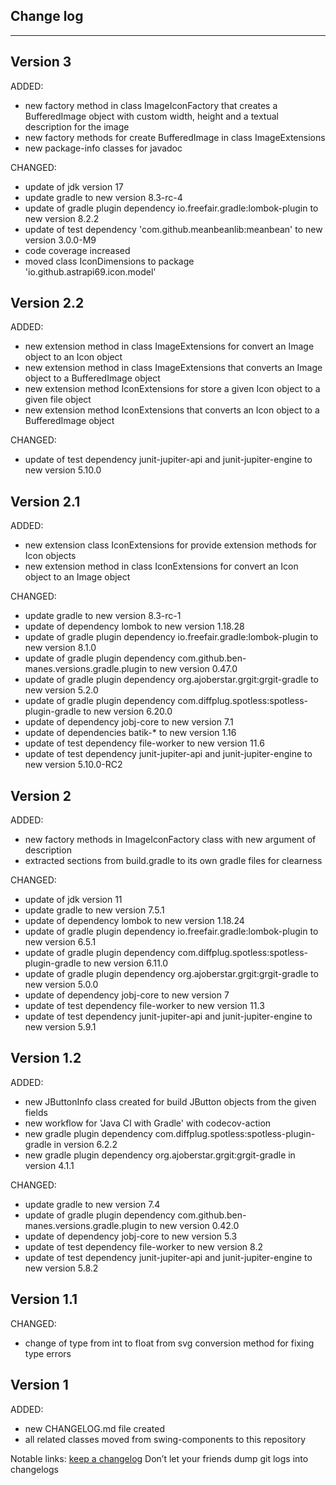 ## Change log
----------------------

Version 3
-------------

ADDED:

- new factory method in class ImageIconFactory that creates a BufferedImage object with custom width, height and a textual description for the image
- new factory methods for create BufferedImage in class ImageExtensions
- new package-info classes for javadoc

CHANGED:

- update of jdk version 17
- update gradle to new version 8.3-rc-4
- update of gradle plugin dependency io.freefair.gradle:lombok-plugin to new version 8.2.2
- update of test dependency 'com.github.meanbeanlib:meanbean' to new version 3.0.0-M9
- code coverage increased
- moved class IconDimensions to package 'io.github.astrapi69.icon.model'

Version 2.2
-------------

ADDED:

- new extension method in class ImageExtensions for convert an Image object to an Icon object
- new extension method in class ImageExtensions that converts an Image object to a BufferedImage object
- new extension method IconExtensions for store a given Icon object to a given file object
- new extension method IconExtensions that converts an Icon object to a BufferedImage object

CHANGED:

- update of test dependency junit-jupiter-api and junit-jupiter-engine to new version 5.10.0

Version 2.1
-------------

ADDED:

- new extension class IconExtensions for provide extension methods for Icon objects
- new extension method in class IconExtensions for convert an Icon object to an Image object

CHANGED:

- update gradle to new version 8.3-rc-1
- update of dependency lombok to new version 1.18.28
- update of gradle plugin dependency io.freefair.gradle:lombok-plugin to new version 8.1.0
- update of gradle plugin dependency com.github.ben-manes.versions.gradle.plugin to new version 0.47.0
- update of gradle plugin dependency org.ajoberstar.grgit:grgit-gradle to new version 5.2.0
- update of gradle plugin dependency com.diffplug.spotless:spotless-plugin-gradle to new version 6.20.0
- update of dependency jobj-core to new version 7.1
- update of dependencies batik-* to new version 1.16
- update of test dependency file-worker to new version 11.6
- update of test dependency junit-jupiter-api and junit-jupiter-engine to new version 5.10.0-RC2

Version 2
-------------

ADDED:

- new factory methods in ImageIconFactory class with new argument of description
- extracted sections from build.gradle to its own gradle files for clearness

CHANGED:

- update of jdk version 11
- update gradle to new version 7.5.1
- update of dependency lombok to new version 1.18.24
- update of gradle plugin dependency io.freefair.gradle:lombok-plugin to new version 6.5.1
- update of gradle plugin dependency com.diffplug.spotless:spotless-plugin-gradle to new version 6.11.0
- update of gradle plugin dependency org.ajoberstar.grgit:grgit-gradle to new version 5.0.0
- update of dependency jobj-core to new version 7
- update of test dependency file-worker to new version 11.3
- update of test dependency junit-jupiter-api and junit-jupiter-engine to new version 5.9.1

Version 1.2
-------------

ADDED:

- new JButtonInfo class created for build JButton objects from the given fields
- new workflow for 'Java CI with Gradle' with codecov-action
- new gradle plugin dependency com.diffplug.spotless:spotless-plugin-gradle in version 6.2.2
- new gradle plugin dependency org.ajoberstar.grgit:grgit-gradle in version 4.1.1

CHANGED:

- update gradle to new version 7.4
- update of gradle plugin dependency com.github.ben-manes.versions.gradle.plugin to new version 0.42.0
- update of dependency jobj-core to new version 5.3
- update of test dependency file-worker to new version 8.2
- update of test dependency junit-jupiter-api and junit-jupiter-engine to new version 5.8.2

Version 1.1
-------------

CHANGED:

- change of type from int to float from svg conversion method for fixing type errors

Version 1
-------------

ADDED:

- new CHANGELOG.md file created
- all related classes moved from swing-components to this repository

Notable links:
[keep a changelog](http://keepachangelog.com/en/1.0.0/) Don’t let your friends dump git logs into changelogs
